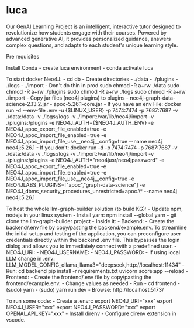 # luca
Our GenAI Learning Project is an intelligent, interactive tutor designed to revolutionize how students engage with their courses. Powered by advanced generative AI, it provides personalized guidance, answers complex questions, and adapts to each student's unique learning style. 

Pre requisites

Install Conda
    - create luca environment
    - conda activate luca

To start docker Neo4J:
    - cd db
    - Create directories 
        - ./data
        - ./plugins
        - ./logs
        - ./import
    - Don't do thin in prod
        sudo chmod -R a+rw ./data
        sudo chmod -R a+rw ./plugins
        sudo chmod -R a+rw ./logs
        sudo chmod -R a+rw ./import
    - Copy jar files (neo4j plugins) to plugins
        - neo4j-graph-data-science-2.13.2.jar
        - apoc-5.26.1-core.jar
    - If you have an env File:
        docker run -d --env-file .env -u {$LINUX_USER} -p 7474:7474 -p 7687:7687 -v ./data:/data -v ./logs:/logs -v ./import:/var/lib/neo4j/import -v ./plugins:/plugins -e NEO4J_AUTH={$NEO4J_AUTH_ENV} -e NEO4J_apoc_export_file_enabled=true -e NEO4J_apoc_import_file_enabled=true -e NEO4J_apoc_import_file_use__neo4j__config=true --name neo4j neo4j:5.26.1
    - If you don't:
        docker run -d -p 7474:7474 -p 7687:7687 -v ./data:/data -v ./logs:/logs -v ./import:/var/lib/neo4j/import -v ./plugins:/plugins  -e NEO4J_AUTH="neo4jusr/neo4jpassword" -e NEO4J_apoc_export_file_enabled=true -e NEO4J_apoc_import_file_enabled=true -e NEO4J_apoc_import_file_use__neo4j__config=true -e NEO4JLABS_PLUGINS=\[\"apoc\",\"graph-data-science\"\] -e NEO4J_dbms_security_procedures_unrestricted=apoc.\\\* --name neo4j neo4j:5.26.1

To host the whole llm-graph-builder solution (to build KG):
    - Update npm, nodejs in your linux system
    - Install yarn:
        npm install --global yarn
    - git clone the llm-graph-builder project
    - Inside it:
        - Backend:
            - Create the backend/.env file by copy/pasting the backend/example.env. To streamline the initial setup and testing of the application, you can preconfigure user credentials directly within the backend .env file. This bypasses the login dialog and allows you to immediately connect with a predefined user.
            - NEO4J_URI: 
            - NEO4J_USERNAME:
            - NEO4J_PASSWORD:
            - If using local LLM change in .env: LLM_MODEL_CONFIG_ollama_llama3="deepseek,http://localhost:11434"
            - Run:
                cd backend
                pip install -r requirements.txt
                uvicorn score:app --reload
        - Frontend:
            - Create the frontend/.env file by copy/pasting the frontend/example.env.
            - Change values as needed
            - Run
                - cd frontend
                - (sudo) yarn
                - (sudo) yarn run dev
        - Browse: http://localhost:5173/

To run some code:
    - Create a .envrc
        export NEO4J_URI="xxx"
        export NEO4J_USER="xxx"
        export NEO4J_PASSWORD="xxx"
        export OPENAI_API_KEY="xxx"
    - Install direnv
    - Configure direnv extension in vscode.
    